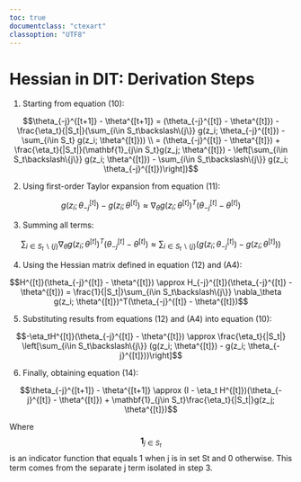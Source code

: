 ```yaml
---
toc: true
documentclass: "ctexart"
classoption: "UTF8"
---
```


# Hessian in DIT: Derivation Steps

1) Starting from equation (10):

$$\theta_{-j}^{[t+1]} - \theta^{[t+1]} = (\theta_{-j}^{[t]} - \theta^{[t]}) - \frac{\eta_t}{|S_t|}(\sum_{i\in S_t\backslash\{j\}} g(z_i; \theta_{-j}^{[t]}) - \sum_{i\in S_t} g(z_i; \theta^{[t]}))
\\ = (\theta_{-j}^{[t]} - \theta^{[t]}) + \frac{\eta_t}{|S_t|}(\mathbf{1}_{j\in S_t}g(z_j; \theta^{[t]}) - \left[\sum_{i\in S_t\backslash\{j\}} g(z_i; \theta^{[t]}) - \sum_{i\in S_t\backslash\{j\}} g(z_i; \theta_{-j}^{[t]})\right])$$

2) Using first-order Taylor expansion from equation (11):

$$g(z_i; \theta_{-j}^{[t]}) - g(z_i; \theta^{[t]}) \approx \nabla_\theta g(z_i; \theta^{[t]})^T(\theta_{-j}^{[t]} - \theta^{[t]})$$

3) Summing all terms:

$$\sum_{i\in S_t\backslash\{j\}} \nabla_\theta g(z_i; \theta^{[t]})^T(\theta_{-j}^{[t]} - \theta^{[t]}) \approx \sum_{i\in S_t\backslash\{j\}} (g(z_i; \theta_{-j}^{[t]}) - g(z_i; \theta^{[t]}))$$

4) Using the Hessian matrix defined in equation (12) and (A4):

$$H^{[t]}(\theta_{-j}^{[t]} - \theta^{[t]}) \approx H_{-j}^{[t]}(\theta_{-j}^{[t]} - \theta^{[t]}) = \frac{1}{|S_t|}\sum_{i\in S_t\backslash\{j\}} \nabla_\theta g(z_i; \theta^{[t]})^T(\theta_{-j}^{[t]} - \theta^{[t]})$$

5) Substituting results from equations (12) and (A4) into equation (10):

$$-\eta_tH^{[t]}(\theta_{-j}^{[t]} - \theta^{[t]}) \approx \frac{\eta_t}{|S_t|} \left[\sum_{i\in S_t\backslash\{j\}} (g(z_i; \theta^{[t]}) - g(z_i; \theta_{-j}^{[t]}))\right]$$

6) Finally, obtaining equation (14):

$$\theta_{-j}^{[t+1]} - \theta^{[t+1]} \approx (I - \eta_t H^{[t]})(\theta_{-j}^{[t]} - \theta^{[t]}) + \mathbf{1}_{j\in S_t}\frac{\eta_t}{|S_t|}g(z_j; \theta^{[t]})$$

Where $$\mathbf{1}_{j\in S_t}$$ is an indicator function that equals 1 when j is in set St and 0 otherwise. This term comes from the separate j term isolated in step 3.
